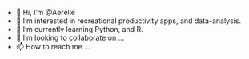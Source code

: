 - 👋 Hi, I’m @Aerelle
- 👀 I’m interested in recreational productivity apps, and data-analysis. 
- 🌱 I’m currently learning Python, and R.
- 💞️ I’m looking to collaborate on ...
- 📫 How to reach me ...

<!---
Aerelle/Aerelle is a ✨ special ✨ repository because its `README.md` (this file) appears on your GitHub profile.
You can click the Preview link to take a look at your changes.
--->
